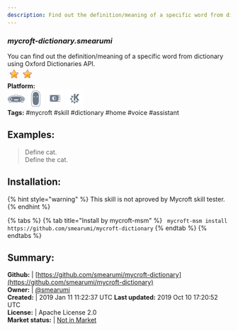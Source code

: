 ```yaml
---
description: Find out the definition/meaning of a specific word from dictionary
---
```


### _mycroft-dictionary.smearumi_  
You can find out the definition/meaning of a specific word from dictionary using Oxford Dictionaries API.  
![](../.gitbook/assets/star.png)![](../.gitbook/assets/star.png)  
**Platform:**  
 ![Mark I](../.gitbook/assets/mark-1-icon.png)  ![Mark II](../.gitbook/assets/mark-2-icon.png)  ![Picroft](../.gitbook/assets/picroft-icon.png)  ![plasmoid](../.gitbook/assets/kde.png)   
**Tags:** \#mycroft \#skill \#dictionary \#home \#voice \#assistant   
## Examples:  
> Define cat.  
> Define the cat.  
  
## Installation:  
{% hint style="warning" %}
This skill is not aproved by Mycroft skill tester.
{% endhint %}
    
{% tabs %}
{% tab title="Install by mycroft-msm" %}
``` mycroft-msm install https://github.com/smearumi/mycroft-dictionary```
{% endtab %}
  {% endtabs %}
    
## Summary:  
**Github:** | [https://github.com/smearumi/mycroft-dictionary](https://github.com/smearumi/mycroft-dictionary)  
**Owner:** | [@smearumi](https://github.com/smearumi)  
**Created:** | 2019 Jan 11 11:22:37 UTC  **Last updated:** 2019 Oct 10 17:20:52 UTC  
**License:** | Apache License 2.0  
**Market status:** | [Not in Market](https://market.mycroft.ai/skill/)  
